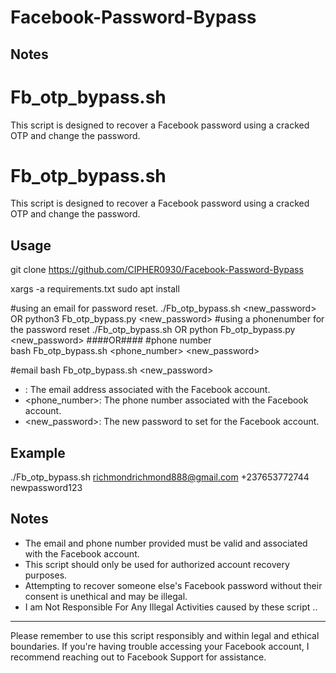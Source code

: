 # Facebook-Password-Bypass


## Notes

# Fb_otp_bypass.sh

This script is designed to recover a Facebook password using a cracked OTP and change the password.

# Fb_otp_bypass.sh

This script is designed to recover a Facebook password using a cracked OTP and change the password.

## Usage
git clone https://github.com/CIPHER0930/Facebook-Password-Bypass


xargs -a requirements.txt sudo apt install

#using an email for password reset.
./Fb_otp_bypass.sh <email>  <new_password>
  OR
python3 Fb_otp_bypass.py <email>  <new_password>
#using a phonenumber for the password reset
./Fb_otp_bypass.sh <phone number> <newpassword>
OR
python Fb_otp_bypass.py <email>  <new_password>
       ####OR####
 #phone number      
bash Fb_otp_bypass.sh <phone_number> <new_password>

 
 #email
bash Fb_otp_bypass.sh <email address> <new_password>
 

 
- <email>: The email address associated with the Facebook account.
- <phone_number>: The phone number associated with the Facebook account.
- <new_password>: The new password to set for the Facebook account.

## Example


./Fb_otp_bypass.sh richmondrichmond888@gmail.com +237653772744 newpassword123

## Notes

- The email and phone number provided must be valid and associated with the Facebook account.
- This script should only be used for authorized account recovery purposes.
- Attempting to recover someone else's Facebook password without their consent is unethical and may be illegal.
- I am Not Responsible For Any Illegal Activities caused by these script ..
---

Please remember to use this script responsibly and within legal and ethical boundaries. If you're having trouble accessing your Facebook account, I recommend reaching out to Facebook Support for assistance.
